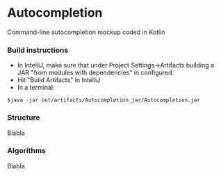 # Autocompletion
Command-line autocompletion mockup coded in Kotlin

### Build instructions
- In IntelliJ, make sure that under Project Settings->Artifacts building a JAR "from modules with dependencies" in configured.
- Hit "Build Artifacts" in IntelliJ
- In a terminal: 
```console
$java -jar out/artifacts/Autocompletion_jar/Autocompletion.jar
```
### Structure
Blabla
### Algorithms
Blabla

